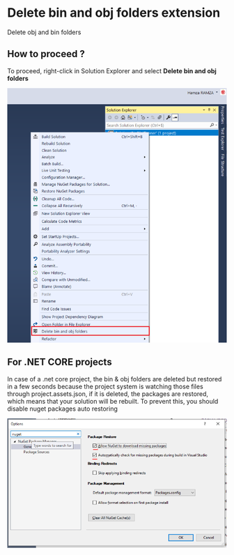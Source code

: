 # Delete bin and obj folders extension

Delete obj and bin folders

## How to proceed ?

To proceed, right-click in Solution Explorer and select
**Delete bin and obj folders**

![Context menu](Images/demo.png)

## For .NET CORE projects
In case of a .net core project, the bin & obj folders are deleted but restored in a few seconds because the project system is watching those files through project.assets.json, if it is deleted, the packages are restored, which means that your solution will be rebuilt.
To prevent this, you should disable nuget packages auto restoring

![Context menu](Images/nuget-autorestore.png)
